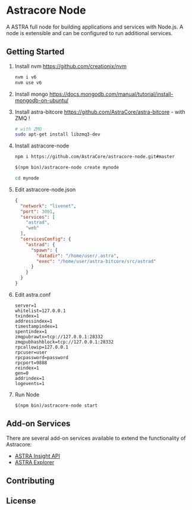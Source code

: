 Astracore Node
============

A ASTRA full node for building applications and services with Node.js. A node is extensible and can be configured to run additional services.

## Getting Started

1. Install nvm https://github.com/creationix/nvm  

    ```bash
    nvm i v6
    nvm use v6
    ```  
2. Install mongo https://docs.mongodb.com/manual/tutorial/install-mongodb-on-ubuntu/  

3. Install astra-bitcore https://github.com/AstraCore/astra-bitcore - with ZMQ !

    ```bash
    # with ZMQ
    sudo apt-get install libzmq3-dev 
    ```  
4. Install astracore-node

    ```bash
    npm i https://github.com/AstraCore/astracore-node.git#master

    $(npm bin)/astracore-node create mynode

    cd mynode

    ```  
5. Edit astracore-node.json

    ```json
    {
      "network": "livenet",
      "port": 3001,
      "services": [
	    "astrad",
        "web"
      ],
      "servicesConfig": {
        "astrad": {
          "spawn": {
            "datadir": "/home/user/.astra",
            "exec": "/home/user/astra-bitcore/src/astrad"
          }
        }
      }
	}
    ```  
6. Edit astra.conf

    ```
    server=1
    whitelist=127.0.0.1
    txindex=1
    addressindex=1
    timestampindex=1
    spentindex=1
    zmqpubrawtx=tcp://127.0.0.1:28332
    zmqpubhashblock=tcp://127.0.0.1:28332
    rpcallowip=127.0.0.1
    rpcuser=user
    rpcpassword=password
    rpcport=9888
    reindex=1
    gen=0
    addrindex=1
    logevents=1
    ```  
7. Run Node  

    ```
    $(npm bin)/astracore-node start
    ```  

## Add-on Services

There are several add-on services available to extend the functionality of Astracore:

- [ASTRA Insight API](https://github.com/AstraCore/insight-api)
- [ASTRA Explorer](https://github.com/AstraCore/astra-explorer)

## Contributing



## License
